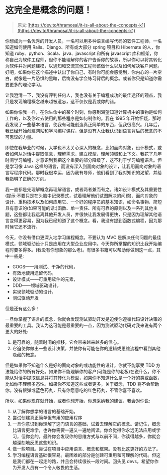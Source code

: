 # 这完全是概念的问题！

> 原文:[https://dev.to/thramosal/it-is-all-about-the-concepts-k1](https://dev.to/thramosal/it-is-all-about-the-concepts-k1)

你想成为一名优秀的开发人员，一名可以用多种语言编写代码的软件工程师，一名知道如何使用 Rails、Django、所有或大部分 spring 项目和 Hibernate 的人，你知道 ruby、python、Scala、java、javascript 和所有 javascript 库和框架，你称自己为软件工程师，但你不能理解你的客户告诉你的故事，所以你可以将其转化为软件并对问题建模，以通知和交流其他工程师该做什么以及如何解决客户问题。好吧，如果你在这个描述中认出了你自己，有时你可能会感觉到，你内心的一片空白，就像是一片恐惧的黑暗，后悔没有学会练习背后的概念。或者你只是知道你需要更多的理论学习。

让我澄清一下，我没有评判任何人，我也没有关于编程成功的最佳途径的观点，我只是发现编程概念越来越被遗忘，这不仅仅是我或你的错。

如果你像我一样，在你生命中的某个时刻，你感到渴望知道计算机中的事物是如何工作的，以及你过去使用的那些程序是如何制作的。我在 1995 年开始怀疑，那时我发现了一些基本语言，使我有可能创造真正简单的东西，但我很高兴。几年后，我已经开始创建网站和学习编程课程，但是没有人让我认识到语言背后的概念的不可思议的力量。

即使在我毕业的时候，大学也不太关心深入的概念，比如面向对象，设计模式，或者如何从对话中提取信息，理解需求，建立模型，理解领域和上下文。我花了几年时间学习编程，才意识到我把这个重要的部分降级了，这不利于学习编程语言。但是学习像 Java 这样的语言，而没有深入到面向对象的设计，让我用面向对象的语言写程序代码。那时我很幸运，因为我有导师，他们看到了我对知识的渴望，并给我指明了正确的方向。

我一直都是先理解概念再理解语言，或者两者兼而有之。诸如设计模式及其重要性(提示:不要只是在头脑中记录模式，试着理解他们试图解决的问题)、面向对象的设计、重构技术以及如何应用它、一个好的程序员的基本知识，如命名事物、简短且有意识的(如果可能的话:)函数、单一责任、所有可靠的原则以及一系列其他主题，这些都让我远离其他开发人员，并很快让我发展得更快，只是因为理解其他语言变得更容易，因为我已经知道了这个概念。看，我没有提到函数式编程，因为那时候它还不流行。

今天，你没有借口更深入地学习编程概念。不要认为 MVC 是解决任何问题的最佳模式，领域驱动设计只是应用在大型企业应用中。今天你所掌握的知识比我开始编程时要多得多。(我没有你想象的那么老)。有很多书籍可以帮助你做到这一点，其中一些是:

*   GOOS——用测试、干净的代码，
*   有效地使用遗留代码，
*   设计模式——可重用软件的元素，
*   DDD——领域驱动设计，
*   实现领域驱动的设计，
*   测试驱动开发

但是还有这么多！

一旦你掌握了语言的概念，你就会发现测试驱动开发是迫使你遵循代码设计决策的最重要的工具。我认为这可能是最重要的一点，因为测试驱动代码对我来说有两个更大的好处:

1.  是可靠的，随着时间的推移，它会带来越来越多的信心。
2.  它迫使你做出一些设计决策，并使你有可能在你的逻辑或思维流程中看到其他隐藏的概念。

但是如果你不知道什么是好的面向对象的或功能性的设计，你就不能享受 TDD 方法能给你的所有好处。如果你不能理解你的客户(可能是你的老板)在说什么，你不能从对话中提取信息并将其转化为模型，如果你不知道什么是一个好的类或函数，比如你不理解多态性。如果你不知道这些或者更多，关于概念，TDD 将不会帮助你。没有银弹或蓝色药丸，只有你愿意吃的红色药丸，不管你喜不喜欢。

所以，如果你现在就开始，或者你想开始，你想采纳我的建议，我会对你说:

1.  从了解你想学的语言的基础开始。
2.  尝试创建真正简单但有用的应用程序
3.  一旦你意识到你理解了这门语言的基础，试着去理解它的概念。请记住，概念比语言更难学，也许你需要一遍又一遍地阅读。你会觉得你永远无法应用或学习，但你会的。最终你会发现你的思维方式与以前不同，你读得越多，你就会越深刻地反思这些知识。
4.  做一些项目。尝试在项目中应用语言、概念和框架。没有比这更好的方法了。
5.  学习编程语言基础很容易。最困难的部分是创建可重用和可理解的代码。但这是我们都在一起走的路，并且会持续很长一段时间。回头见 devs。希望你作为开发人员有一个令人敬畏的生活。